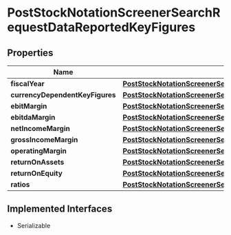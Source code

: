 

# PostStockNotationScreenerSearchRequestDataReportedKeyFigures


## Properties

Name | Type | Description | Notes
------------ | ------------- | ------------- | -------------
**fiscalYear** | [**PostStockNotationScreenerSearchRequestDataFiscalYear**](PostStockNotationScreenerSearchRequestDataFiscalYear.md) |  | 
**currencyDependentKeyFigures** | [**PostStockNotationScreenerSearchRequestDataCurrencyDependentKeyFigures**](PostStockNotationScreenerSearchRequestDataCurrencyDependentKeyFigures.md) |  |  [optional]
**ebitMargin** | [**PostStockNotationScreenerSearchRequestDataEbitMargin**](PostStockNotationScreenerSearchRequestDataEbitMargin.md) |  |  [optional]
**ebitdaMargin** | [**PostStockNotationScreenerSearchRequestDataEbitdaMargin**](PostStockNotationScreenerSearchRequestDataEbitdaMargin.md) |  |  [optional]
**netIncomeMargin** | [**PostStockNotationScreenerSearchRequestDataNetIncomeMargin**](PostStockNotationScreenerSearchRequestDataNetIncomeMargin.md) |  |  [optional]
**grossIncomeMargin** | [**PostStockNotationScreenerSearchRequestDataGrossIncomeMargin**](PostStockNotationScreenerSearchRequestDataGrossIncomeMargin.md) |  |  [optional]
**operatingMargin** | [**PostStockNotationScreenerSearchRequestDataOperatingMargin**](PostStockNotationScreenerSearchRequestDataOperatingMargin.md) |  |  [optional]
**returnOnAssets** | [**PostStockNotationScreenerSearchRequestDataReturnOnAssets**](PostStockNotationScreenerSearchRequestDataReturnOnAssets.md) |  |  [optional]
**returnOnEquity** | [**PostStockNotationScreenerSearchRequestDataReturnOnEquity**](PostStockNotationScreenerSearchRequestDataReturnOnEquity.md) |  |  [optional]
**ratios** | [**PostStockNotationScreenerSearchRequestDataRatios**](PostStockNotationScreenerSearchRequestDataRatios.md) |  |  [optional]


## Implemented Interfaces

* Serializable


